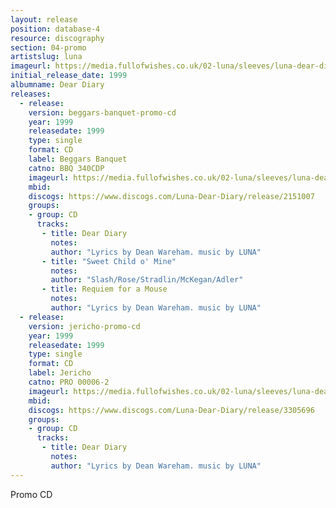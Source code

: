 ```yaml
---
layout: release
position: database-4
resource: discography
section: 04-promo
artistslug: luna
imageurl: https://media.fullofwishes.co.uk/02-luna/sleeves/luna-dear-diary-beggars-promo.jpg
initial_release_date: 1999
albumname: Dear Diary
releases:
  - release:
    version: beggars-banquet-promo-cd
    year: 1999
    releasedate: 1999
    type: single
    format: CD
    label: Beggars Banquet
    catno: BBQ 340CDP
    imageurl: https://media.fullofwishes.co.uk/02-luna/sleeves/luna-dear-diary-beggars-promo.jpg
    mbid:
    discogs: https://www.discogs.com/Luna-Dear-Diary/release/2151007
    groups:
    - group: CD
      tracks:
       - title: Dear Diary
         notes:
         author: "Lyrics by Dean Wareham. music by LUNA"
       - title: "Sweet Child o' Mine"
         notes:
         author: "Slash/Rose/Stradlin/McKegan/Adler"
       - title: Requiem for a Mouse
         notes:
         author: "Lyrics by Dean Wareham. music by LUNA"
  - release:
    version: jericho-promo-cd
    year: 1999
    releasedate: 1999
    type: single
    format: CD
    label: Jericho
    catno: PRO 00006-2
    imageurl: https://media.fullofwishes.co.uk/02-luna/sleeves/luna-dear-diary-jericho-promo.jpg
    mbid:
    discogs: https://www.discogs.com/Luna-Dear-Diary/release/3305696
    groups:
    - group: CD
      tracks:
       - title: Dear Diary
         notes:
         author: "Lyrics by Dean Wareham. music by LUNA"
---
```

Promo CD
